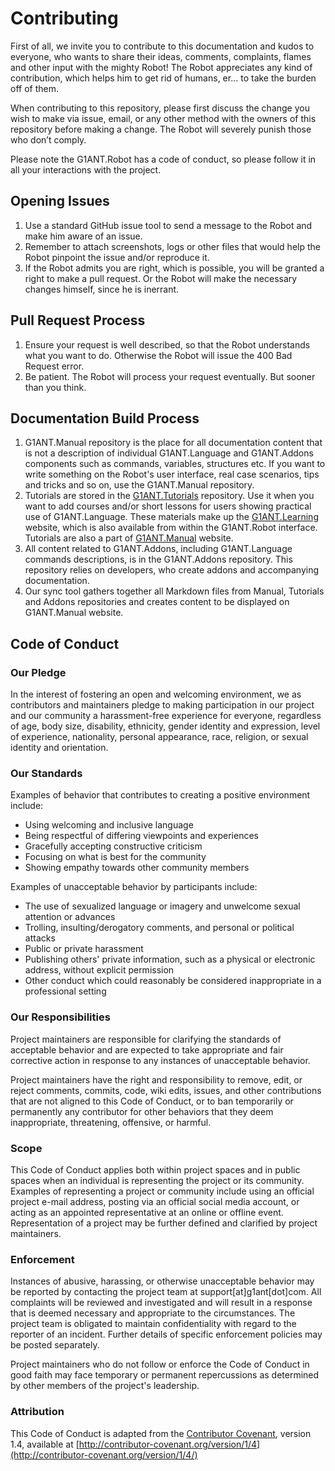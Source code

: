 # Contributing

First of all, we invite you to contribute to this documentation and kudos to everyone, who wants to share their ideas, comments, complaints, flames and other input with the mighty Robot! The Robot appreciates any kind of contribution, which helps him to get rid of humans, er… to take the burden off of them.

When contributing to this repository, please first discuss the change you wish to make via issue, email, or any other method with the owners of this repository before making a change. The Robot will severely punish those who don’t comply.

Please note the G1ANT.Robot has a code of conduct, so please follow it in all your interactions with the project.

## Opening Issues

1. Use a standard GitHub issue tool to send a message to the Robot and make him aware of an issue.
2. Remember to attach screenshots, logs or other files that would help the Robot pinpoint the issue and/or reproduce it.
3. If the Robot admits you are right, which is possible, you will be granted a right to make a pull request. Or the Robot will make the necessary changes himself, since he is inerrant.

## Pull Request Process

1. Ensure your request is well described, so that the Robot understands what you want to do. Otherwise the Robot will issue the 400 Bad Request error.
2. Be patient. The Robot will process your request eventually. But sooner than you think.

## Documentation Build Process

1. G1ANT.Manual repository is the place for all documentation content that is not a description of individual G1ANT.Language and G1ANT.Addons components such as commands, variables, structures etc. If you want to write something on the Robot's user interface, real case scenarios, tips and tricks and so on, use the G1ANT.Manual repository.
2. Tutorials are stored in the [G1ANT.Tutorials](https://github.com/G1ANT-Robot/G1ANT.Tutorials) repository. Use it when you want to add courses and/or short lessons for users showing practical use of G1ANT.Language. These materials make up the [G1ANT.Learning](http://learning.g1ant.com) website, which is also available from within the G1ANT.Robot interface. Tutorials are also a part of [G1ANT.Manual](https://manual.g1ant.com) website.
3. All content related to G1ANT.Addons, including G1ANT.Language commands descriptions, is in the G1ANT.Addons repository. This repository relies on developers, who create addons and accompanying documentation.
4. Our sync tool gathers together all Markdown files from Manual, Tutorials and Addons repositories and creates content to be displayed on G1ANT.Manual website.

## Code of Conduct

### Our Pledge

In the interest of fostering an open and welcoming environment, we as contributors and maintainers pledge to making participation in our project and our community a harassment-free experience for everyone, regardless of age, body size, disability, ethnicity, gender identity and expression, level of experience, nationality, personal appearance, race, religion, or sexual identity and orientation.

### Our Standards

Examples of behavior that contributes to creating a positive environment include:

- Using welcoming and inclusive language
- Being respectful of differing viewpoints and experiences
- Gracefully accepting constructive criticism
- Focusing on what is best for the community
- Showing empathy towards other community members

Examples of unacceptable behavior by participants include:

- The use of sexualized language or imagery and unwelcome sexual attention or advances
- Trolling, insulting/derogatory comments, and personal or political attacks
- Public or private harassment
- Publishing others' private information, such as a physical or electronic address, without explicit permission
- Other conduct which could reasonably be considered inappropriate in a professional setting

### Our Responsibilities

Project maintainers are responsible for clarifying the standards of acceptable behavior and are expected to take appropriate and fair corrective action in response to any instances of unacceptable behavior.

Project maintainers have the right and responsibility to remove, edit, or reject comments, commits, code, wiki edits, issues, and other contributions that are not aligned to this Code of Conduct, or to ban temporarily or permanently any contributor for other behaviors that they deem inappropriate, threatening, offensive, or harmful.

### Scope

This Code of Conduct applies both within project spaces and in public spaces when an individual is representing the project or its community. Examples of representing a project or community include using an official project e-mail address, posting via an official social media account, or acting as an appointed representative at an online or offline event. Representation of a project may be further defined and clarified by project maintainers.

### Enforcement

Instances of abusive, harassing, or otherwise unacceptable behavior may be reported by contacting the project team at support[at]g1ant[dot]com. All complaints will be reviewed and investigated and will result in a response that is deemed necessary and appropriate to the circumstances. The project team is obligated to maintain confidentiality with regard to the reporter of an incident. Further details of specific enforcement policies may be posted separately.

Project maintainers who do not follow or enforce the Code of Conduct in good faith may face temporary or permanent repercussions as determined by other members of the project's leadership.

### Attribution

This Code of Conduct is adapted from the [Contributor Covenant](http://contributor-covenant.org/), version 1.4, available at [http://contributor-covenant.org/version/1/4](http://contributor-covenant.org/version/1/4/)
